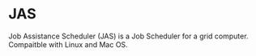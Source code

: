 # JAS
Job Assistance Scheduler (JAS) is a Job Scheduler for a grid computer. Compaitble with Linux and Mac OS.
